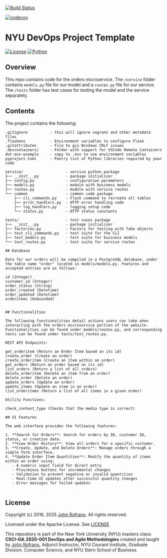 [![Build Status](https://github.com/CSCI-GA-2820-SP25-001/orders/actions/workflows/ci.yml/badge.svg)](https://github.com/CSCI-GA-2820-SP25-001/orders/actions)

[![codecov](https://codecov.io/gh/CSCI-GA-2820-SP25-001/orders/graph/badge.svg?token=7L6U3T50NL)](https://codecov.io/gh/CSCI-GA-2820-SP25-001/orders)

# NYU DevOps Project Template

[![License](https://img.shields.io/badge/License-Apache_2.0-blue.svg)](https://opensource.org/licenses/Apache-2.0)
[![Python](https://img.shields.io/badge/Language-Python-blue.svg)](https://python.org/)


## Overview

This repo contains code for the orders microservice. The `/service` folder contains `models.py` file for our model and a `routes.py` file for our service. The `/tests` folder has test cases for testing the model and the service separately.


## Contents

The project contains the following:

```text
.gitignore          - this will ignore vagrant and other metadata files
.flaskenv           - Environment variables to configure Flask
.gitattributes      - File to gix Windows CRLF issues
.devcontainers/     - Folder with support for VSCode Remote Containers
dot-env-example     - copy to .env to use environment variables
pyproject.toml      - Poetry list of Python libraries required by your code

service/                   - service python package
├── __init__.py            - package initializer
├── config.py              - configuration parameters
├── models.py              - module with business models
├── routes.py              - module with service routes
└── common                 - common code package
    ├── cli_commands.py    - Flask command to recreate all tables
    ├── error_handlers.py  - HTTP error handling code
    ├── log_handlers.py    - logging setup code
    └── status.py          - HTTP status constants

tests/                     - test cases package
├── __init__.py            - package initializer
├── factories.py           - Factory for testing with fake objects
├── test_cli_commands.py   - test suite for the CLI
├── test_models.py         - test suite for business models
└── test_routes.py         - test suite for service routes

## Database

Data for our orders will be compiled in a PostgreSQL database, under the table name "order" located in models/models.py. Features and accepted entries are as follows:

id (Integer)
customer_id (Integer)
order_status (String)
order_created (Datetime)
order_updated (Datetime)
orderitems (Unbounded)


## Functionalities

The following functionalities detail actions users can take when interacting with the orders microservice portion of the website. Functionalities can be found under models/routes.py, and corresponding tests can be found under tests/test_routes.py.

REST API Endpoints:

get_orderitem (Return an Order Item based on its id)
create_order (Create an order)
create_orderitem (Create an item within an order)
get_orders (Return an order based on its id)
list_orders (Return a list of all orders)
delete_orderitem (Delete an item from an order)
delete_order (Delete an order)
update_orders (Update an order)
update_items (Update an item in an order)
list_orderitems (Return a list of all items in a given order)

Utility Functions:

check_content_type (Checks that the media type is correct)

## UI Features

The web interface provides the following features:

1. **Search for Orders**: Search for orders by ID, customer ID, status, or creation date.
2. **View Order History**: View all orders for a specific customer.
3. **Create, Update, and Delete Orders**: Manage orders through a simple form interface.
4. **Update Order Item Quantities**: Modify the quantity of items within an order using:
   - A numeric input field for direct entry
   - Plus/minus buttons for incremental changes
   - Validation to prevent negative or invalid quantities
   - Real-time UI updates after successful quantity changes
   - Error messages for failed updates


```

## License

Copyright (c) 2016, 2025 [John Rofrano](https://www.linkedin.com/in/JohnRofrano/). All rights reserved.

Licensed under the Apache License. See [LICENSE](LICENSE)

This repository is part of the New York University (NYU) masters class: **CSCI-GA.2820-001 DevOps and Agile Methodologies** created and taught by [John Rofrano](https://cs.nyu.edu/~rofrano/), Adjunct Instructor, NYU Courant Institute, Graduate Division, Computer Science, and NYU Stern School of Business.
